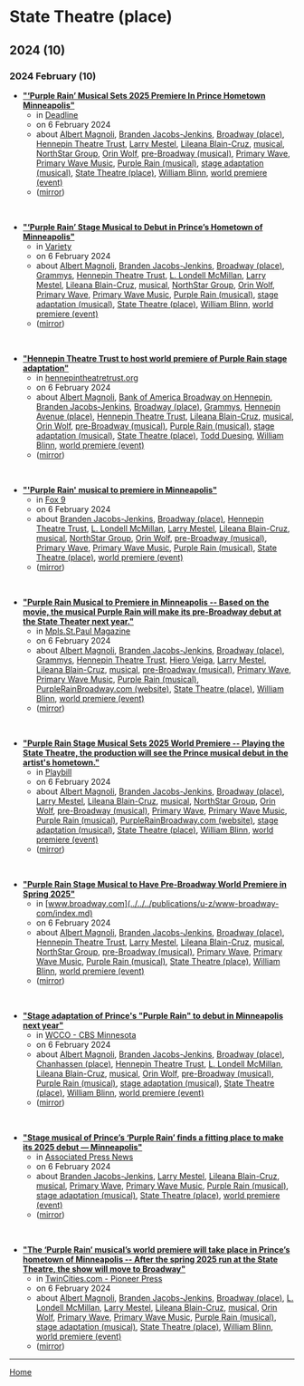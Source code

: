 # State Theatre (place)

## 2024 (10)

### 2024 February (10)

 - [**"‘Purple Rain’ Musical Sets 2025 Premiere In Prince Hometown Minneapolis"**](https://deadline.com/2024/02/purple-rain-musical-prince-broadway-1235816474/)
    - in [Deadline](../../../publications/a-e/deadline/index.md)
    - on 6 February 2024
    - about [Albert Magnoli](../../../topics/albert-magnoli/index.md), [Branden Jacobs-Jenkins](../../../topics/branden-jacobs-jenkins/index.md), [Broadway (place)](../../../topics/place/broadway/index.md), [Hennepin Theatre Trust](../../../topics/hennepin-theatre-trust/index.md), [Larry Mestel](../../../topics/larry-mestel/index.md), [Lileana Blain-Cruz](../../../topics/lileana-blain-cruz/index.md), [musical](../../../topics/musical/index.md), [NorthStar Group](../../../topics/northstar-group/index.md), [Orin Wolf](../../../topics/orin-wolf/index.md), [pre-Broadway (musical)](../../../topics/musical/pre-broadway/index.md), [Primary Wave](../../../topics/primary-wave/index.md), [Primary Wave Music](../../../topics/primary-wave-music/index.md), [Purple Rain (musical)](../../../topics/musical/purple-rain/index.md), [stage adaptation (musical)](../../../topics/musical/stage-adaptation/index.md), [State Theatre (place)](../../../topics/place/state-theatre/index.md), [William Blinn](../../../topics/william-blinn/index.md), [world premiere (event)](../../../topics/event/world-premiere/index.md)
    - ([mirror](https://web.archive.org/web/*/https://deadline.com/2024/02/purple-rain-musical-prince-broadway-1235816474/))

<br />

 - [**"‘Purple Rain’ Stage Musical to Debut in Prince’s Hometown of Minneapolis"**](https://variety.com/2024/legit/news/purple-rain-musical-prince-hometown-minneapolis-1235899839/)
    - in [Variety](../../../publications/u-z/variety/index.md)
    - on 6 February 2024
    - about [Albert Magnoli](../../../topics/albert-magnoli/index.md), [Branden Jacobs-Jenkins](../../../topics/branden-jacobs-jenkins/index.md), [Broadway (place)](../../../topics/place/broadway/index.md), [Grammys](../../../topics/grammys/index.md), [Hennepin Theatre Trust](../../../topics/hennepin-theatre-trust/index.md), [L. Londell McMillan](../../../topics/l-londell-mcmillan/index.md), [Larry Mestel](../../../topics/larry-mestel/index.md), [Lileana Blain-Cruz](../../../topics/lileana-blain-cruz/index.md), [musical](../../../topics/musical/index.md), [NorthStar Group](../../../topics/northstar-group/index.md), [Orin Wolf](../../../topics/orin-wolf/index.md), [Primary Wave](../../../topics/primary-wave/index.md), [Primary Wave Music](../../../topics/primary-wave-music/index.md), [Purple Rain (musical)](../../../topics/musical/purple-rain/index.md), [stage adaptation (musical)](../../../topics/musical/stage-adaptation/index.md), [State Theatre (place)](../../../topics/place/state-theatre/index.md), [William Blinn](../../../topics/william-blinn/index.md), [world premiere (event)](../../../topics/event/world-premiere/index.md)
    - ([mirror](https://web.archive.org/web/*/https://variety.com/2024/legit/news/purple-rain-musical-prince-hometown-minneapolis-1235899839/))

<br />

 - [**"Hennepin Theatre Trust to host world premiere of Purple Rain stage adaptation"**](https://hennepintheatretrust.org/news/purple-rain-announcement-minneapolis-mn/)
    - in [hennepintheatretrust.org](../../../publications/f-j/hennepintheatretrust-org/index.md)
    - on 6 February 2024
    - about [Albert Magnoli](../../../topics/albert-magnoli/index.md), [Bank of America Broadway on Hennepin](../../../topics/bank-of-america-broadway-on-hennepin/index.md), [Branden Jacobs-Jenkins](../../../topics/branden-jacobs-jenkins/index.md), [Broadway (place)](../../../topics/place/broadway/index.md), [Grammys](../../../topics/grammys/index.md), [Hennepin Avenue (place)](../../../topics/place/hennepin-avenue/index.md), [Hennepin Theatre Trust](../../../topics/hennepin-theatre-trust/index.md), [Lileana Blain-Cruz](../../../topics/lileana-blain-cruz/index.md), [musical](../../../topics/musical/index.md), [Orin Wolf](../../../topics/orin-wolf/index.md), [pre-Broadway (musical)](../../../topics/musical/pre-broadway/index.md), [Purple Rain (musical)](../../../topics/musical/purple-rain/index.md), [stage adaptation (musical)](../../../topics/musical/stage-adaptation/index.md), [State Theatre (place)](../../../topics/place/state-theatre/index.md), [Todd Duesing](../../../topics/todd-duesing/index.md), [William Blinn](../../../topics/william-blinn/index.md), [world premiere (event)](../../../topics/event/world-premiere/index.md)
    - ([mirror](https://web.archive.org/web/*/https://hennepintheatretrust.org/news/purple-rain-announcement-minneapolis-mn/))

<br />

 - [**"'Purple Rain' musical to premiere in Minneapolis"**](https://www.fox9.com/news/purple-rain-musical-to-premiere-in-minneapolis)
    - in [Fox 9](../../../publications/f-j/fox-9/index.md)
    - on 6 February 2024
    - about [Branden Jacobs-Jenkins](../../../topics/branden-jacobs-jenkins/index.md), [Broadway (place)](../../../topics/place/broadway/index.md), [Hennepin Theatre Trust](../../../topics/hennepin-theatre-trust/index.md), [L. Londell McMillan](../../../topics/l-londell-mcmillan/index.md), [Larry Mestel](../../../topics/larry-mestel/index.md), [Lileana Blain-Cruz](../../../topics/lileana-blain-cruz/index.md), [musical](../../../topics/musical/index.md), [NorthStar Group](../../../topics/northstar-group/index.md), [Orin Wolf](../../../topics/orin-wolf/index.md), [pre-Broadway (musical)](../../../topics/musical/pre-broadway/index.md), [Primary Wave](../../../topics/primary-wave/index.md), [Primary Wave Music](../../../topics/primary-wave-music/index.md), [Purple Rain (musical)](../../../topics/musical/purple-rain/index.md), [State Theatre (place)](../../../topics/place/state-theatre/index.md), [world premiere (event)](../../../topics/event/world-premiere/index.md)
    - ([mirror](https://web.archive.org/web/*/https://www.fox9.com/news/purple-rain-musical-to-premiere-in-minneapolis))

<br />

 - [**"Purple Rain Musical to Premiere in Minneapolis -- Based on the movie, the musical Purple Rain will make its pre-Broadway debut at the State Theater next year."**](https://mspmag.com/arts-and-culture/purple-rain-musical-to-premiere-in-minneapolis/)
    - in [Mpls.St.Paul Magazine](../../../publications/k-o/mpls-st-paul-magazine/index.md)
    - on 6 February 2024
    - about [Albert Magnoli](../../../topics/albert-magnoli/index.md), [Branden Jacobs-Jenkins](../../../topics/branden-jacobs-jenkins/index.md), [Broadway (place)](../../../topics/place/broadway/index.md), [Grammys](../../../topics/grammys/index.md), [Hennepin Theatre Trust](../../../topics/hennepin-theatre-trust/index.md), [Hiero Veiga](../../../topics/hiero-veiga/index.md), [Larry Mestel](../../../topics/larry-mestel/index.md), [Lileana Blain-Cruz](../../../topics/lileana-blain-cruz/index.md), [musical](../../../topics/musical/index.md), [pre-Broadway (musical)](../../../topics/musical/pre-broadway/index.md), [Primary Wave](../../../topics/primary-wave/index.md), [Primary Wave Music](../../../topics/primary-wave-music/index.md), [Purple Rain (musical)](../../../topics/musical/purple-rain/index.md), [PurpleRainBroadway.com (website)](../../../topics/website/purplerainbroadway-com/index.md), [State Theatre (place)](../../../topics/place/state-theatre/index.md), [William Blinn](../../../topics/william-blinn/index.md), [world premiere (event)](../../../topics/event/world-premiere/index.md)
    - ([mirror](https://web.archive.org/web/*/https://mspmag.com/arts-and-culture/purple-rain-musical-to-premiere-in-minneapolis/))

<br />

 - [**"Purple Rain Stage Musical Sets 2025 World Premiere -- Playing the State Theatre, the production will see the Prince musical debut in the artist's hometown."**](https://playbill.com/article/purple-rain-stage-musical-sets-2025-world-premiere)
    - in [Playbill](../../../publications/p-t/playbill/index.md)
    - on 6 February 2024
    - about [Albert Magnoli](../../../topics/albert-magnoli/index.md), [Branden Jacobs-Jenkins](../../../topics/branden-jacobs-jenkins/index.md), [Broadway (place)](../../../topics/place/broadway/index.md), [Larry Mestel](../../../topics/larry-mestel/index.md), [Lileana Blain-Cruz](../../../topics/lileana-blain-cruz/index.md), [musical](../../../topics/musical/index.md), [NorthStar Group](../../../topics/northstar-group/index.md), [Orin Wolf](../../../topics/orin-wolf/index.md), [pre-Broadway (musical)](../../../topics/musical/pre-broadway/index.md), [Primary Wave](../../../topics/primary-wave/index.md), [Primary Wave Music](../../../topics/primary-wave-music/index.md), [Purple Rain (musical)](../../../topics/musical/purple-rain/index.md), [PurpleRainBroadway.com (website)](../../../topics/website/purplerainbroadway-com/index.md), [stage adaptation (musical)](../../../topics/musical/stage-adaptation/index.md), [State Theatre (place)](../../../topics/place/state-theatre/index.md), [William Blinn](../../../topics/william-blinn/index.md), [world premiere (event)](../../../topics/event/world-premiere/index.md)
    - ([mirror](https://web.archive.org/web/*/https://playbill.com/article/purple-rain-stage-musical-sets-2025-world-premiere))

<br />

 - [**"Purple Rain Stage Musical to Have Pre-Broadway World Premiere in Spring 2025"**](https://www.broadway.com/buzz/203762/purple-rain-stage-musical-to-have-pre-broadway-world-premiere-in-spring-2025/)
    - in [www.broadway.com](../../../publications/u-z/www-broadway-com/index.md)
    - on 6 February 2024
    - about [Albert Magnoli](../../../topics/albert-magnoli/index.md), [Branden Jacobs-Jenkins](../../../topics/branden-jacobs-jenkins/index.md), [Broadway (place)](../../../topics/place/broadway/index.md), [Hennepin Theatre Trust](../../../topics/hennepin-theatre-trust/index.md), [Larry Mestel](../../../topics/larry-mestel/index.md), [Lileana Blain-Cruz](../../../topics/lileana-blain-cruz/index.md), [musical](../../../topics/musical/index.md), [NorthStar Group](../../../topics/northstar-group/index.md), [pre-Broadway (musical)](../../../topics/musical/pre-broadway/index.md), [Primary Wave](../../../topics/primary-wave/index.md), [Primary Wave Music](../../../topics/primary-wave-music/index.md), [Purple Rain (musical)](../../../topics/musical/purple-rain/index.md), [State Theatre (place)](../../../topics/place/state-theatre/index.md), [William Blinn](../../../topics/william-blinn/index.md), [world premiere (event)](../../../topics/event/world-premiere/index.md)
    - ([mirror](https://web.archive.org/web/*/https://www.broadway.com/buzz/203762/purple-rain-stage-musical-to-have-pre-broadway-world-premiere-in-spring-2025/))

<br />

 - [**"Stage adaptation of Prince's "Purple Rain" to debut in Minneapolis next year"**](https://www.cbsnews.com/minnesota/news/prince-purple-rain-world-premiere-minneapolis-broadway-musical/)
    - in [WCCO - CBS Minnesota](../../../publications/u-z/wcco-cbs-minnesota/index.md)
    - on 6 February 2024
    - about [Albert Magnoli](../../../topics/albert-magnoli/index.md), [Branden Jacobs-Jenkins](../../../topics/branden-jacobs-jenkins/index.md), [Broadway (place)](../../../topics/place/broadway/index.md), [Chanhassen (place)](../../../topics/place/chanhassen/index.md), [Hennepin Theatre Trust](../../../topics/hennepin-theatre-trust/index.md), [L. Londell McMillan](../../../topics/l-londell-mcmillan/index.md), [Lileana Blain-Cruz](../../../topics/lileana-blain-cruz/index.md), [musical](../../../topics/musical/index.md), [Orin Wolf](../../../topics/orin-wolf/index.md), [pre-Broadway (musical)](../../../topics/musical/pre-broadway/index.md), [Purple Rain (musical)](../../../topics/musical/purple-rain/index.md), [stage adaptation (musical)](../../../topics/musical/stage-adaptation/index.md), [State Theatre (place)](../../../topics/place/state-theatre/index.md), [William Blinn](../../../topics/william-blinn/index.md), [world premiere (event)](../../../topics/event/world-premiere/index.md)
    - ([mirror](https://web.archive.org/web/*/https://www.cbsnews.com/minnesota/news/prince-purple-rain-world-premiere-minneapolis-broadway-musical/))

<br />

 - [**"Stage musical of Prince’s ‘Purple Rain’ finds a fitting place to make its 2025 debut — Minneapolis"**](https://apnews.com/article/purple-rain-prince-musical-minneapolis-790cdeafc741d98708affbc806eb3115)
    - in [Associated Press News](../../../publications/a-e/associated-press-news/index.md)
    - on 6 February 2024
    - about [Branden Jacobs-Jenkins](../../../topics/branden-jacobs-jenkins/index.md), [Larry Mestel](../../../topics/larry-mestel/index.md), [Lileana Blain-Cruz](../../../topics/lileana-blain-cruz/index.md), [musical](../../../topics/musical/index.md), [Primary Wave](../../../topics/primary-wave/index.md), [Primary Wave Music](../../../topics/primary-wave-music/index.md), [Purple Rain (musical)](../../../topics/musical/purple-rain/index.md), [stage adaptation (musical)](../../../topics/musical/stage-adaptation/index.md), [State Theatre (place)](../../../topics/place/state-theatre/index.md), [world premiere (event)](../../../topics/event/world-premiere/index.md)
    - ([mirror](https://web.archive.org/web/*/https://apnews.com/article/purple-rain-prince-musical-minneapolis-790cdeafc741d98708affbc806eb3115))

<br />

 - [**"The ‘Purple Rain’ musical’s world premiere will take place in Prince’s hometown of Minneapolis -- After the spring 2025 run at the State Theatre, the show will move to Broadway"**](https://www.twincities.com/2024/02/06/prince-purple-rain-musical-world-premiere-minneapolis/)
    - in [TwinCities.com - Pioneer Press](../../../publications/p-t/twincities-com-pioneer-press/index.md)
    - on 6 February 2024
    - about [Albert Magnoli](../../../topics/albert-magnoli/index.md), [Branden Jacobs-Jenkins](../../../topics/branden-jacobs-jenkins/index.md), [Broadway (place)](../../../topics/place/broadway/index.md), [L. Londell McMillan](../../../topics/l-londell-mcmillan/index.md), [Larry Mestel](../../../topics/larry-mestel/index.md), [Lileana Blain-Cruz](../../../topics/lileana-blain-cruz/index.md), [musical](../../../topics/musical/index.md), [Orin Wolf](../../../topics/orin-wolf/index.md), [Primary Wave](../../../topics/primary-wave/index.md), [Primary Wave Music](../../../topics/primary-wave-music/index.md), [Purple Rain (musical)](../../../topics/musical/purple-rain/index.md), [stage adaptation (musical)](../../../topics/musical/stage-adaptation/index.md), [State Theatre (place)](../../../topics/place/state-theatre/index.md), [William Blinn](../../../topics/william-blinn/index.md), [world premiere (event)](../../../topics/event/world-premiere/index.md)
    - ([mirror](https://web.archive.org/web/*/https://www.twincities.com/2024/02/06/prince-purple-rain-musical-world-premiere-minneapolis/))

----

[Home](../index.md)
